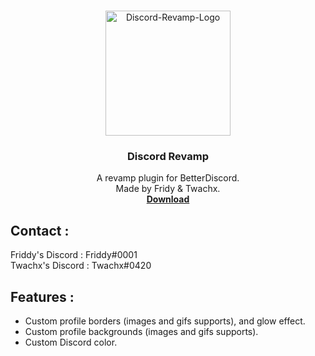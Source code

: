 <br />
<p align="center">
  <a href="https://github.com/FridyGruder/Discord-Revamp">
    <a href="https://ibb.co/5k5mzh1"><img src="https://i.ibb.co/gdDNXZr/Discord-Revamp-Logo.png" alt="Discord-Revamp-Logo" border="0" width="200" height="200"></a>
  </a>

  <h3 align="center">Discord Revamp</h3>

  <p align="center">
    A revamp plugin for BetterDiscord.
    <br />
    Made by Fridy & Twachx.
    <br />
    <a href="https://github.com/Metalloriff/BetterDiscordPlugins/blob/master/DetailedServerTooltips.plugin.js"><strong>Download</strong></a>
    <br />
  </p>
</p>

## Contact :

Friddy's Discord : Friddy#0001
<br />
Twachx's Discord : Twachx#0420

## Features :

* Custom profile borders (images and gifs supports), and glow effect.
* Custom profile backgrounds (images and gifs supports).
* Custom Discord color.
